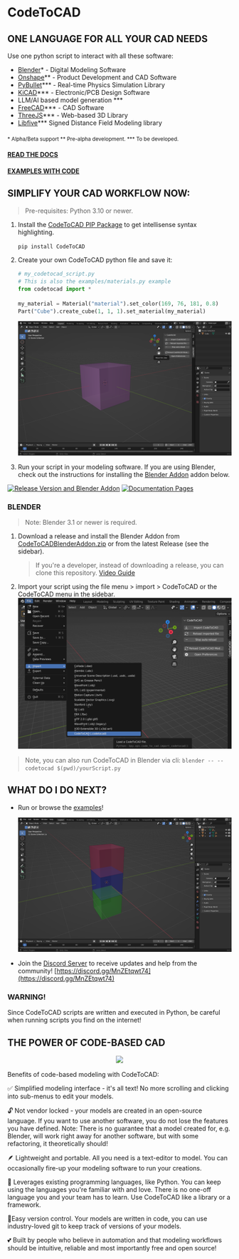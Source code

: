 # CodeToCAD

## ONE LANGUAGE FOR ALL YOUR CAD NEEDS

Use one python script to interact with all these software:

- [Blender](https://www.blender.org/)* - Digital Modeling Software
- [Onshape](https://www.onshape.com/en/)** - Product Development and CAD Software
- [PyBullet](https://pybullet.org/)*** - Real-time Physics Simulation Library
- [KiCAD](https://www.kicad.org/)*** - Electronic/PCB Design Software
- LLM/AI based model generation ***
- [FreeCAD](https://www.freecad.org/)*** - CAD Software
- [ThreeJS](https://threejs.org/)*** - Web-based 3D Library
- [Libfive](https://libfive.com/)*** Signed Distance Field Modeling library

<sub>* Alpha/Beta support
** Pre-alpha development.
*** To be developed.</sub>


#### [READ THE DOCS](https://codetocad.github.io/CodeToCAD/docs.html)

#### [EXAMPLES WITH CODE](https://codetocad.github.io/CodeToCAD/examples.html)


## SIMPLIFY YOUR CAD WORKFLOW NOW:

> Pre-requisites: Python 3.10 or newer.

1. Install the [CodeToCAD PIP Package](https://pypi.org/project/CodeToCAD/) to get intellisense syntax highlighting.

   `pip install CodeToCAD`

2. Create your own CodeToCAD python file and save it:

   ```python
   # my_codetocad_script.py
   # This is also the examples/materials.py example
   from codetocad import *

   my_material = Material("material").set_color(169, 76, 181, 0.8)
   Part("Cube").create_cube(1, 1, 1).set_material(my_material)
   ```

   ![Material Cube](https://raw.githubusercontent.com/CodeToCAD/CodeToCAD/develop/docs/images/material_cube.png)

3. Run your script in your modeling software. If you are using Blender, check out the instructions for installing the [Blender Addon](#blender) addon below.


[![Release Version and Blender Addon](https://github.com/CodeToCAD/CodeToCAD/actions/workflows/on-pr-resolved.yml/badge.svg?branch=develop)](https://github.com/CodeToCAD/CodeToCAD/actions/workflows/on-pr-resolved.yml) [![Documentation Pages](https://github.com/CodeToCAD/CodeToCAD/actions/workflows/pages/pages-build-deployment/badge.svg)](https://github.com/CodeToCAD/CodeToCAD/actions/workflows/pages/pages-build-deployment)


### BLENDER

> Note: Blender 3.1 or newer is required.

1. Download a release and install the Blender Addon from [CodeToCADBlenderAddon.zip](https://raw.githubusercontent.com/CodeToCAD/CodeToCAD/develop/CodeToCADBlenderAddon.zip) or from the latest Release (see the sidebar).

   > If you're a developer, instead of downloading a release, you can clone this repository. [Video Guide](https://youtu.be/YD_4nj0QUJ4)

2. Import your script using the file menu > import > CodeToCAD or the CodeToCAD menu in the sidebar.
   ![import_file](https://raw.githubusercontent.com/CodeToCAD/CodeToCAD/develop/docs/images/import_file_in_blender.png)

> Note, you can also run CodeToCAD in Blender via cli: `blender -- --codetocad $(pwd)/yourScript.py`

## WHAT DO I DO NEXT?

- Run or browse the [examples](./examples/)!

  ![Stacked Cubes](https://raw.githubusercontent.com/CodeToCAD/CodeToCAD/develop/docs/images/stacked_cubes.png)

- Join the [Discord Server](https://discord.gg/MnZEtqwt74) to receive updates and help from the community! [https://discord.gg/MnZEtqwt74](https://discord.gg/MnZEtqwt74)


### WARNING!

Since CodeToCAD scripts are written and executed in Python, be careful when running scripts you find on the internet!

## THE POWER OF CODE-BASED CAD


<div align="center">
<image src="https://raw.githubusercontent.com/CodeToCAD/CodeToCAD/develop/docs/images/three_axis_mill.gif"/>
</div>


Benefits of code-based modeling with CodeToCAD:

✅ Simplified modeling interface - it's all text! No more scrolling and clicking into sub-menus to edit your models.

🔓 Not vendor locked - your models are created in an open-source language. If you want to use another software, you do not lose the features you have defined. Note: There is no guarantee that a model created for, e.g. Blender, will work right away for another software, but with some refactoring, it theoretically should!

🪶 Lightweight and portable. All you need is a text-editor to model. You can occasionally fire-up your modeling software to run your creations.

💪 Leverages existing programming languages, like Python. You can keep using the languages you're familiar with and love. There is no one-off language you and your team has to learn. Use CodeToCAD like a library or a framework.

🚦Easy version control. Your models are written in code, you can use industry-loved git to keep track of versions of your models.

💕 Built by people who believe in automation and that modeling workflows should be intuitive, reliable and most importantly free and open source!
